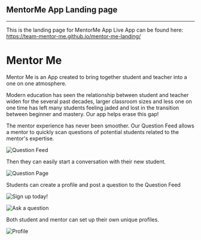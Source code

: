 ## MentorMe App Landing page
---------------
This is the landing page for MentorMe App
Live App can be found here: https://team-mentor-me.github.io/mentor-me-landing/

# Mentor Me

Mentor Me is an App created to bring together student and teacher into a one on one atmosphere. 

Modern education has seen the relationship between student and teacher widen for the several past decades, larger classroom sizes and less one on one time has left many students feeling jaded and lost in the transition between beginner and mastery. Our app helps erase this gap! 

The mentor experience has never been smoother. Our Question Feed allows a mentor to quickly scan questions of potential students related to the mentor's expertise. 

![Question Feed](img-exp/questionfeed.png)

Then they can easily start a conversation with their new student.

![Question Page](img-exp/question.png)

Students can create a profile and post a question to the Question Feed

![Sign up today!](img-exp/reg.png)

![Ask a question](img-exp/ask.png)

Both student and mentor can set up their own unique profiles.

![Profile](img-exp/profile.png)

